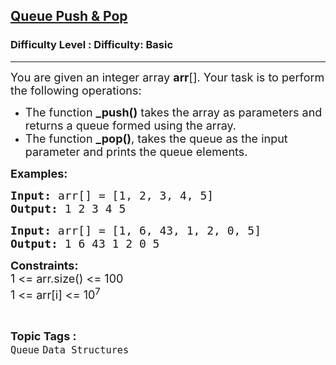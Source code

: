 <h2><a href="https://www.geeksforgeeks.org/problems/queue-designer--104629/1?page=1&difficulty=Basic&status=unsolved&sortBy=latest">Queue Push & Pop</a></h2><h3>Difficulty Level : Difficulty: Basic</h3><hr><div class="problems_problem_content__Xm_eO"><div class="problemQuestion">
<p><span style="font-size: 18px;">You are given an integer array <strong>arr</strong>[]. Your task is to perform the following operations:</span></p>
<ul>
<li><span style="font-size: 18px;">The function <strong>_push()</strong> takes the array as parameters and returns a queue formed using the array.</span></li>
<li><span style="font-size: 18px;">The function <strong>_pop()</strong>, takes the queue as the input parameter and prints the queue elements.</span></li>
</ul>
<p><strong><span style="font-size: 18px;">Examples:</span></strong></p>
<pre><span style="font-size: 18px;"><strong><span style="font-size: 18px;">Input:</span> </strong></span><span style="font-size: 18px;">arr[] = [1, 2, 3, 4, 5] </span>
<span style="font-size: 18px;"><strong>Output: </strong>1 2 3 4 5</span></pre>
<pre><span style="font-size: 18px;"><strong>Input: </strong>arr[] = [1, 6, 43, 1, 2, 0, 5]
<strong>Output: </strong>1 6 43 1 2 0 5</span></pre>
<p><span style="font-size: 18px;"><strong>Constraints:</strong><br>1 &lt;= arr.size() &lt;= 100<br>1 &lt;= arr[i] &lt;= 10<sup>7</sup></span></p>
</div></div><br><p><span style=font-size:18px><strong>Topic Tags : </strong><br><code>Queue</code>&nbsp;<code>Data Structures</code>&nbsp;